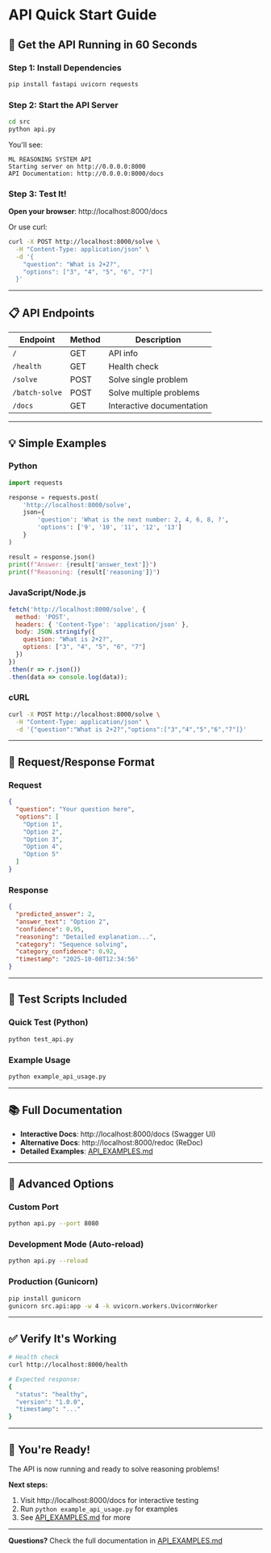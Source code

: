 # API Quick Start Guide

## 🚀 Get the API Running in 60 Seconds

### Step 1: Install Dependencies
```bash
pip install fastapi uvicorn requests
```

### Step 2: Start the API Server
```bash
cd src
python api.py
```

You'll see:
```
ML REASONING SYSTEM API
Starting server on http://0.0.0.0:8000
API Documentation: http://0.0.0.0:8000/docs
```

### Step 3: Test It!

**Open your browser**: http://localhost:8000/docs

Or use curl:
```bash
curl -X POST http://localhost:8000/solve \
  -H "Content-Type: application/json" \
  -d '{
    "question": "What is 2+2?",
    "options": ["3", "4", "5", "6", "7"]
  }'
```

---

## 📋 API Endpoints

| Endpoint | Method | Description |
|----------|--------|-------------|
| `/` | GET | API info |
| `/health` | GET | Health check |
| `/solve` | POST | Solve single problem |
| `/batch-solve` | POST | Solve multiple problems |
| `/docs` | GET | Interactive documentation |

---

## 💡 Simple Examples

### Python
```python
import requests

response = requests.post(
    'http://localhost:8000/solve',
    json={
        'question': 'What is the next number: 2, 4, 6, 8, ?',
        'options': ['9', '10', '11', '12', '13']
    }
)

result = response.json()
print(f"Answer: {result['answer_text']}")
print(f"Reasoning: {result['reasoning']}")
```

### JavaScript/Node.js
```javascript
fetch('http://localhost:8000/solve', {
  method: 'POST',
  headers: { 'Content-Type': 'application/json' },
  body: JSON.stringify({
    question: "What is 2+2?",
    options: ["3", "4", "5", "6", "7"]
  })
})
.then(r => r.json())
.then(data => console.log(data));
```

### cURL
```bash
curl -X POST http://localhost:8000/solve \
  -H "Content-Type: application/json" \
  -d '{"question":"What is 2+2?","options":["3","4","5","6","7"]}'
```

---

## 🎯 Request/Response Format

### Request
```json
{
  "question": "Your question here",
  "options": [
    "Option 1",
    "Option 2", 
    "Option 3",
    "Option 4",
    "Option 5"
  ]
}
```

### Response
```json
{
  "predicted_answer": 2,
  "answer_text": "Option 2",
  "confidence": 0.95,
  "reasoning": "Detailed explanation...",
  "category": "Sequence solving",
  "category_confidence": 0.92,
  "timestamp": "2025-10-08T12:34:56"
}
```

---

## 🧪 Test Scripts Included

### Quick Test (Python)
```bash
python test_api.py
```

### Example Usage
```bash
python example_api_usage.py
```

---

## 📚 Full Documentation

- **Interactive Docs**: http://localhost:8000/docs (Swagger UI)
- **Alternative Docs**: http://localhost:8000/redoc (ReDoc)
- **Detailed Examples**: [API_EXAMPLES.md](API_EXAMPLES.md)

---

## 🔧 Advanced Options

### Custom Port
```bash
python api.py --port 8080
```

### Development Mode (Auto-reload)
```bash
python api.py --reload
```

### Production (Gunicorn)
```bash
pip install gunicorn
gunicorn src.api:app -w 4 -k uvicorn.workers.UvicornWorker
```

---

## ✅ Verify It's Working

```bash
# Health check
curl http://localhost:8000/health

# Expected response:
{
  "status": "healthy",
  "version": "1.0.0",
  "timestamp": "..."
}
```

---

## 🎉 You're Ready!

The API is now running and ready to solve reasoning problems!

**Next steps:**
1. Visit http://localhost:8000/docs for interactive testing
2. Run `python example_api_usage.py` for examples
3. See [API_EXAMPLES.md](API_EXAMPLES.md) for more

---

**Questions?** Check the full documentation in [API_EXAMPLES.md](API_EXAMPLES.md)


